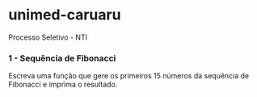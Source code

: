 # unimed-caruaru
Processo Seletivo - NTI

### 1 - Sequência de Fibonacci
Escreva uma função que gere os primeiros 15 números da sequência de Fibonacci e imprima o resultado.
